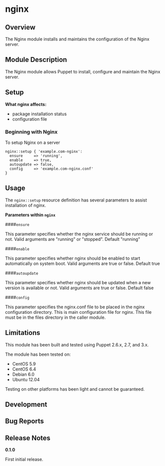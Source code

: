 nginx
====


Overview
--------

The Nginx module installs and maintains the configuration of the Nginx server.


Module Description
-------------------

The Nginx module allows Puppet to install, configure and maintain the Nginx server.

Setup
-----

**What nginx affects:**

* package installation status
* configuration file 
	
### Beginning with Nginx

To setup Nginx on a server

    nginx::setup { 'example.com-nginx':
      ensure     => 'running',
      enable     => true,
      autoupdate => false,
      config     => 'example.com-nginx.conf'
    }

Usage
------

The `nginx::setup` resource definition has several parameters to assist installation of nginx.

**Parameters within `nginx`**

####`ensure`

This parameter specifies whether the nginx service should be running or not.
Valid arguments are "running" or "stopped". Default "running"

####`enable`

This parameter specifies whether nginx should be enabled to start automatically on system boot.
Valid arguments are true or false. Default true

####`autoupdate`

This parameter specifies whether nginx should be updated when a new version is available or not.
Valid arguments are true or false. Default false

####`config`

This parameter specifies the nginx.conf file to be placed in the nginx configuration directory. This is main configuration file for nginx.
This file must be in the files directory in the caller module.


Limitations
------------

This module has been built and tested using Puppet 2.6.x, 2.7, and 3.x.

The module has been tested on:

* CentOS 5.9
* CentOS 6.4
* Debian 6.0 
* Ubuntu 12.04

Testing on other platforms has been light and cannot be guaranteed. 

Development
------------

Bug Reports
-----------

Release Notes
--------------

**0.1.0**

First initial release.
